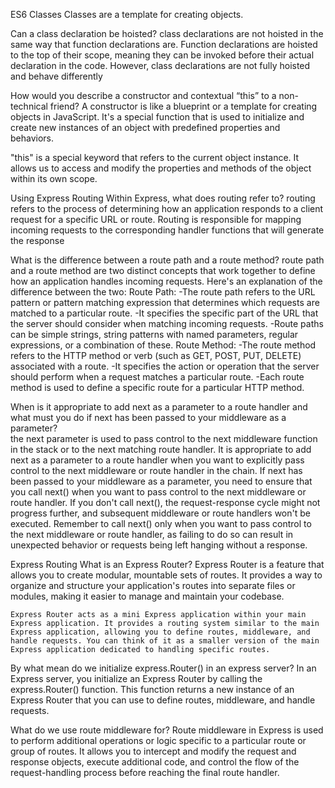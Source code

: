 
ES6 Classes
 Classes are a template for creating objects.

 Can a class declaration be hoisted?
  class declarations are not hoisted in the same way that function declarations are. Function declarations are hoisted to the top of their scope, meaning they can be invoked before their actual declaration in the code. However, class declarations are not fully hoisted and behave differently

 How would you describe a constructor and contextual “this” to a non-technical friend?
   A constructor is like a blueprint or a template for creating objects in JavaScript. It's a special function that is used to initialize and create new instances of an object with predefined properties and behaviors.

   "this" is a special keyword that refers to the current object instance. It allows us to access and modify the properties and methods of the object within its own scope.


Using Express Routing
 Within Express, what does routing refer to?
  routing refers to the process of determining how an application responds to a client request for a specific URL or route. Routing is responsible for mapping incoming requests to the corresponding handler functions that will generate the response
  
 What is the difference between a route path and a route method?
   route path and a route method are two distinct concepts that work together to define how an application handles incoming requests. Here's an explanation of the difference between the two: 
      Route Path:
        -The route path refers to the URL pattern or pattern matching expression that determines which requests are matched to a particular route.
        -It specifies the specific part of the URL that the server should consider when matching incoming requests.
        -Route paths can be simple strings, string patterns with named parameters, regular expressions, or a combination of these.
      Route Method:
        -The route method refers to the HTTP method or verb (such as GET, POST, PUT, DELETE) associated with a route.
        -It specifies the action or operation that the server should perform when a request matches a particular route.
        -Each route method is used to define a specific route for a particular HTTP method.

 When is it appropriate to add next as a parameter to a route handler and what must you do if next has been passed to your middleware as a parameter?      
  the next parameter is used to pass control to the next middleware function in the stack or to the next matching route handler. It is appropriate to add next as a parameter to a route handler when you want to explicitly pass control to the next middleware or route handler in the chain.
  If next has been passed to your middleware as a parameter, you need to ensure that you call next() when you want to pass control to the next middleware or route handler. If you don't call next(), the request-response cycle might not progress further, and subsequent middleware or route handlers won't be executed.
  Remember to call next() only when you want to pass control to the next middleware or route handler, as failing to do so can result in unexpected behavior or requests being left hanging without a response.


Express Routing
  What is an Express Router?
    Express Router is a feature that allows you to create modular, mountable sets of routes. It provides a way to organize and structure your application's routes into separate files or modules, making it easier to manage and maintain your codebase.

    Express Router acts as a mini Express application within your main Express application. It provides a routing system similar to the main Express application, allowing you to define routes, middleware, and handle requests. You can think of it as a smaller version of the main Express application dedicated to handling specific routes.
 
 By what mean do we initialize express.Router() in an express server?
   In an Express server, you initialize an Express Router by calling the express.Router() function. This function returns a new instance of an Express Router that you can use to define routes, middleware, and handle requests.

 What do we use route middleware for?
   Route middleware in Express is used to perform additional operations or logic specific to a particular route or group of routes. It allows you to intercept and modify the request and response objects, execute additional code, and control the flow of the request-handling process before reaching the final route handler.